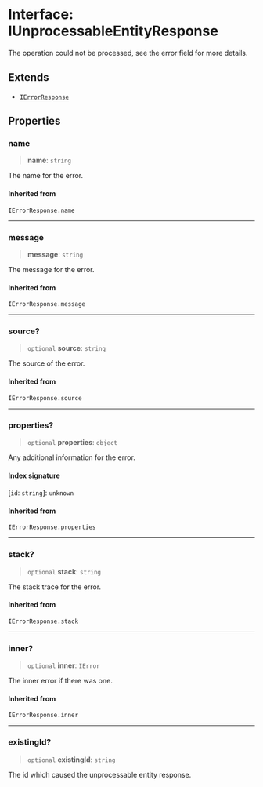# Interface: IUnprocessableEntityResponse

The operation could not be processed, see the error field for more details.

## Extends

- [`IErrorResponse`](../type-aliases/IErrorResponse.md)

## Properties

### name

> **name**: `string`

The name for the error.

#### Inherited from

`IErrorResponse.name`

***

### message

> **message**: `string`

The message for the error.

#### Inherited from

`IErrorResponse.message`

***

### source?

> `optional` **source**: `string`

The source of the error.

#### Inherited from

`IErrorResponse.source`

***

### properties?

> `optional` **properties**: `object`

Any additional information for the error.

#### Index signature

 \[`id`: `string`\]: `unknown`

#### Inherited from

`IErrorResponse.properties`

***

### stack?

> `optional` **stack**: `string`

The stack trace for the error.

#### Inherited from

`IErrorResponse.stack`

***

### inner?

> `optional` **inner**: `IError`

The inner error if there was one.

#### Inherited from

`IErrorResponse.inner`

***

### existingId?

> `optional` **existingId**: `string`

The id which caused the unprocessable entity response.

